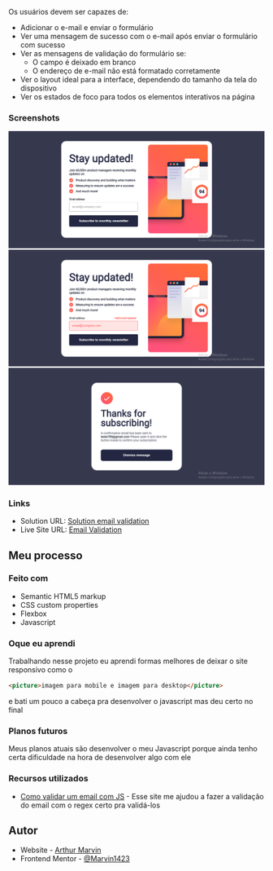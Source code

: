 Os usuários devem ser capazes de:

- Adicionar o e-mail e enviar o formulário
- Ver uma mensagem de sucesso com o e-mail após enviar o formulário com sucesso
- Ver as mensagens de validação do formulário se:
  - O campo é deixado em branco
  - O endereço de e-mail não está formatado corretamente
- Ver o layout ideal para a interface, dependendo do tamanho da tela do dispositivo
- Ver os estados de foco para todos os elementos interativos na página

### Screenshots

![](./src/images/Design-final.png)
![](./src/images/Design-invalid.png)
![](./src/images/Design-subscribed.png)

### Links

- Solution URL: [Solution email validation](https://www.frontendmentor.io/solutions/responsive-email-form-HNKxC5UWkT)
- Live Site URL: [Email Validation](https://marvin1423.github.io/login-email/)

## Meu processo

### Feito com

- Semantic HTML5 markup
- CSS custom properties
- Flexbox
- Javascript

### Oque eu aprendi

Trabalhando nesse projeto eu aprendi formas melhores de deixar o site responsivo como o 
```html
<picture>imagem para mobile e imagem para desktop</picture>
```
e bati um pouco a cabeça pra desenvolver o javascript mas deu certo no final

### Planos futuros

Meus planos atuais são desenvolver o meu Javascript porque ainda tenho certa dificuldade na hora de desenvolver algo com ele

### Recursos utilizados

- [Como validar um email com JS](https://horadecodar.com.br/como-validar-email-com-javascript/) - Esse site me ajudou a fazer a validação do email com o regex certo pra validá-los

## Autor

- Website - [Arthur Marvin](https://github.com/Marvin1423)
- Frontend Mentor - [@Marvin1423](https://www.frontendmentor.io/profile/Marvin1423)
